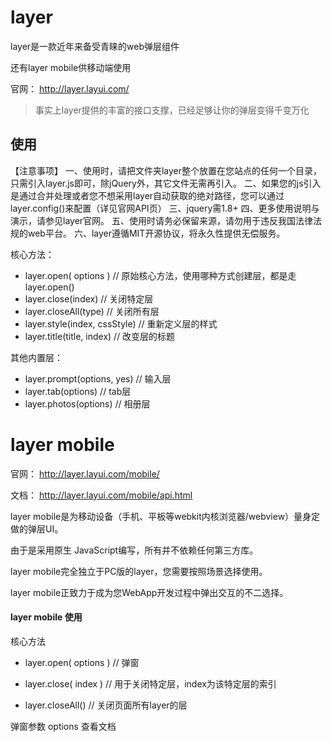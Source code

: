 

# layer

layer是一款近年来备受青睐的web弹层组件

还有layer mobile供移动端使用

官网： http://layer.layui.com/


> 事实上layer提供的丰富的接口支撑，已经足够让你的弹层变得千变万化



## 使用

【注意事项】
一、使用时，请把文件夹layer整个放置在您站点的任何一个目录，只需引入layer.js即可，除jQuery外，其它文件无需再引入。
二、如果您的js引入是通过合并处理或者您不想采用layer自动获取的绝对路径，您可以通过layer.config()来配置（详见官网API页）
三、jquery需1.8+
四、更多使用说明与演示，请参见layer官网。
五、使用时请务必保留来源，请勿用于违反我国法律法规的web平台。
六、layer遵循MIT开源协议，将永久性提供无偿服务。


核心方法：
- layer.open( options )			// 原始核心方法，使用哪种方式创建层，都是走layer.open()
- layer.close(index) 			// 关闭特定层
- layer.closeAll(type) 			// 关闭所有层
- layer.style(index, cssStyle)	// 重新定义层的样式
- layer.title(title, index)		// 改变层的标题

其他内置层：
- layer.prompt(options, yes) 	// 输入层
- layer.tab(options) 			// tab层
- layer.photos(options) 		// 相册层




# layer mobile

官网： http://layer.layui.com/mobile/

文档： http://layer.layui.com/mobile/api.html

layer mobile是为移动设备（手机、平板等webkit内核浏览器/webview）量身定做的弹层UI。

由于是采用原生 JavaScript编写，所有并不依赖任何第三方库。

layer mobile完全独立于PC版的layer，您需要按照场景选择使用。

layer mobile正致力于成为您WebApp开发过程中弹出交互的不二选择。


#### layer mobile 使用

核心方法

- layer.open( options )		// 弹窗

- layer.close( index )		// 用于关闭特定层，index为该特定层的索引

- layer.closeAll()			// 关闭页面所有layer的层


弹窗参数 options 查看文档


